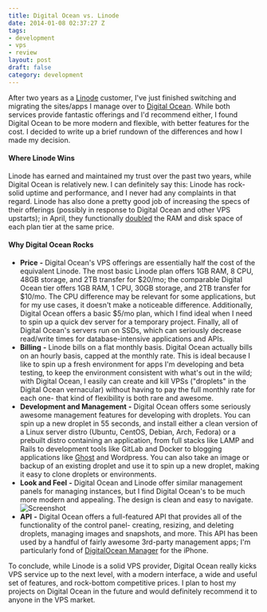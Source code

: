 ```yaml
---
title: Digital Ocean vs. Linode
date: 2014-01-08 02:37:27 Z
tags:
- development
- vps
- review
layout: post
draft: false
category: development
---
```


After two years as a [Linode](http://linode.com) customer, I've just finished switching and migrating the sites/apps I manage over to [Digital Ocean](https://www.digitalocean.com/).  While both services provide fantastic offerings and I'd recommend either, I found Digital Ocean to be more modern and flexible, with better features for the cost.  I decided to write up a brief rundown of the differences and how I made my decision.

#### Where Linode Wins

Linode has earned and maintained my trust over the past two years, while Digital Ocean is relatively new.  I can definitely say this: Linode has rock-solid uptime and performance, and I never had any complaints in that regard.  Linode has also done a pretty good job of increasing the specs of their offerings (possibly in response to Digital Ocean and other VPS upstarts); in April, they functionally [doubled](https://blog.linode.com/2013/04/09/linode-nextgen-ram-upgrade/) the RAM and disk space of each plan tier at the same price.

#### Why Digital Ocean Rocks

- **Price** **-** Digital Ocean's VPS offerings are essentially half the cost of the equivalent Linode.  The most basic Linode plan offers 1GB RAM, 8 CPU, 48GB storage, and 2TB transfer for $20/mo; the comparable Digital Ocean tier offers 1GB RAM, 1 CPU, 30GB storage, and 2TB transfer for $10/mo.  The CPU difference may be relevant for some applications, but for my use cases, it doesn't make a noticeable difference.  Additionally, Digital Ocean offers a basic $5/mo plan, which I find ideal when I need to spin up a quick dev server for a temporary project.  Finally, all of Digital Ocean's servers run on SSDs, which can seriously decrease read/write times for database-intensive applications and APIs.
- **Billing** **-** Linode bills on a flat monthly basis.  Digital Ocean actually bills on an hourly basis, capped at the monthly rate.  This is ideal because I like to spin up a fresh environment for apps I'm developing and beta testing, to keep the environment consistent with what's out in the wild; with Digital Ocean, I easily can create and kill VPSs ("droplets" in the Digital Ocean vernacular) without having to pay the full monthly rate for each one- that kind of flexibility is both rare and awesome.
- **Development and Management** **-** Digital Ocean offers some seriously awesome management features for developing with droplets.  You can spin up a new droplet in 55 seconds, and install either a clean version of a Linux server distro (Ubuntu, CentOS, Debian, Arch, Fedora) or a prebuilt distro containing an application, from full stacks like LAMP and Rails to development tools like GitLab and Docker to blogging applications like [Ghost](https://ghost.org/) and Wordpress.  You can also take an image or backup of an existing droplet and use it to spin up a new droplet, making it easy to clone droplets or environments.
- **Look and Feel** **-** Digital Ocean and Linode offer similar management panels for managing instances, but I find Digital Ocean's to be much more modern and appealing.  The design is clean and easy to navigate.
![Screenshot](/content/images/2014/Jan/DigitalOcean_Control_Panel.png)
- **API** **-** Digital Ocean offers a full-featured API that provides all of the functionality of the control panel- creating, resizing, and deleting droplets, managing images and snapshots, and more.  This API has been used by a handful of fairly awesome 3rd-party management apps; I'm particularly fond of [DigitalOcean Manager](https://itunes.apple.com/app/digitalocean-manager/id633128302) for the iPhone.

To conclude, while Linode is a solid VPS provider, Digital Ocean really kicks VPS service up to the next level, with a modern interface, a wide and useful set of features, and rock-bottom competitive prices.  I plan to host my projects on Digital Ocean in the future and would definitely recommend it to anyone in the VPS market.
